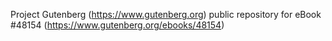 Project Gutenberg (https://www.gutenberg.org) public repository for eBook #48154 (https://www.gutenberg.org/ebooks/48154)
